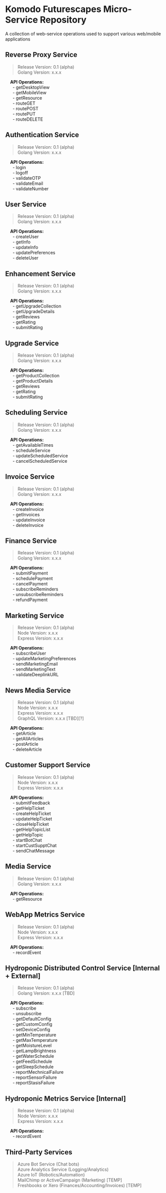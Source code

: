 # Komodo Futurescapes Micro-Service Repository
A collection of web-service operations used to support various web/mobile applications

## Reverse Proxy Service
> Release Version: 0.1 (alpha) </br>
> Golang Version: x.x.x </br>

&nbsp;&nbsp;&nbsp; **API Operations:** </br>
&nbsp;&nbsp;&nbsp;&nbsp;&nbsp;  - getDesktopView </br>
&nbsp;&nbsp;&nbsp;&nbsp;&nbsp;  - getMobileView </br>
&nbsp;&nbsp;&nbsp;&nbsp;&nbsp;  - getResource </br>
&nbsp;&nbsp;&nbsp;&nbsp;&nbsp;  - routeGET </br>
&nbsp;&nbsp;&nbsp;&nbsp;&nbsp;  - routePOST </br>
&nbsp;&nbsp;&nbsp;&nbsp;&nbsp;  - routePUT </br>
&nbsp;&nbsp;&nbsp;&nbsp;&nbsp;  - routeDELETE </br>


## Authentication Service
> Release Version: 0.1 (alpha) </br>
> Golang Version: x.x.x </br>

&nbsp;&nbsp;&nbsp; **API Operations:** </br>
&nbsp;&nbsp;&nbsp;&nbsp;&nbsp;  - login </br>
&nbsp;&nbsp;&nbsp;&nbsp;&nbsp;  - logoff </br>
&nbsp;&nbsp;&nbsp;&nbsp;&nbsp;  - validateOTP </br>
&nbsp;&nbsp;&nbsp;&nbsp;&nbsp;  - validateEmail </br>
&nbsp;&nbsp;&nbsp;&nbsp;&nbsp;  - validateNumber </br>


## User Service
> Release Version: 0.1 (alpha) </br>
> Golang Version: x.x.x </br>
 
&nbsp;&nbsp;&nbsp; **API Operations:** </br>
&nbsp;&nbsp;&nbsp;&nbsp;&nbsp;  - createUser </br>
&nbsp;&nbsp;&nbsp;&nbsp;&nbsp;  - getInfo </br>
&nbsp;&nbsp;&nbsp;&nbsp;&nbsp;  - updateInfo </br>
&nbsp;&nbsp;&nbsp;&nbsp;&nbsp;  - updatePreferences </br>
&nbsp;&nbsp;&nbsp;&nbsp;&nbsp;  - deleteUser </br>


## Enhancement Service
> Release Version: 0.1 (alpha) </br>
> Golang Version: x.x.x </br>

&nbsp;&nbsp;&nbsp; **API Operations:** </br>
&nbsp;&nbsp;&nbsp;&nbsp;&nbsp;  - getUpgradeCollection </br>
&nbsp;&nbsp;&nbsp;&nbsp;&nbsp;  - getUpgradeDetails </br>
&nbsp;&nbsp;&nbsp;&nbsp;&nbsp;  - getReviews </br>
&nbsp;&nbsp;&nbsp;&nbsp;&nbsp;  - getRating </br>
&nbsp;&nbsp;&nbsp;&nbsp;&nbsp;  - submitRating </br>


## Upgrade Service
> Release Version: 0.1 (alpha) </br>
> Golang Version: x.x.x </br>

&nbsp;&nbsp;&nbsp; **API Operations:** </br>
&nbsp;&nbsp;&nbsp;&nbsp;&nbsp;  - getProductCollection </br>
&nbsp;&nbsp;&nbsp;&nbsp;&nbsp;  - getProductDetails </br>
&nbsp;&nbsp;&nbsp;&nbsp;&nbsp;  - getReviews </br>
&nbsp;&nbsp;&nbsp;&nbsp;&nbsp;  - getRating </br>
&nbsp;&nbsp;&nbsp;&nbsp;&nbsp;  - submitRating </br>


## Scheduling Service
> Release Version: 0.1 (alpha) </br>
> Golang Version: x.x.x </br>

&nbsp;&nbsp;&nbsp; **API Operations:** </br>
&nbsp;&nbsp;&nbsp;&nbsp;&nbsp;  - getAvailableTimes </br>
&nbsp;&nbsp;&nbsp;&nbsp;&nbsp;  - scheduleService </br>
&nbsp;&nbsp;&nbsp;&nbsp;&nbsp;  - updateScheduledService </br>
&nbsp;&nbsp;&nbsp;&nbsp;&nbsp;  - cancelScheduledService </br>


## Invoice Service
> Release Version: 0.1 (alpha) </br>
> Golang Version: x.x.x </br>

&nbsp;&nbsp;&nbsp; **API Operations:** </br>
&nbsp;&nbsp;&nbsp;&nbsp;&nbsp;  - createInvoice </br>
&nbsp;&nbsp;&nbsp;&nbsp;&nbsp;  - getInvoices </br>
&nbsp;&nbsp;&nbsp;&nbsp;&nbsp;  - updateInvoice </br>
&nbsp;&nbsp;&nbsp;&nbsp;&nbsp;  - deleteInvoice </br>


## Finance Service
> Release Version: 0.1 (alpha) </br>
> Golang Version: x.x.x </br>

&nbsp;&nbsp;&nbsp; **API Operations:** </br>
&nbsp;&nbsp;&nbsp;&nbsp;&nbsp;  - submitPayment </br>
&nbsp;&nbsp;&nbsp;&nbsp;&nbsp;  - schedulePayment </br>
&nbsp;&nbsp;&nbsp;&nbsp;&nbsp;  - cancelPayment </br>
&nbsp;&nbsp;&nbsp;&nbsp;&nbsp;  - subscribeReminders </br>
&nbsp;&nbsp;&nbsp;&nbsp;&nbsp;  - unsubscribeReminders </br>
&nbsp;&nbsp;&nbsp;&nbsp;&nbsp;  - refundPayment </br>


## Marketing Service
> Release Version: 0.1 (alpha) </br>
> Node Version: x.x.x </br>
> Express Version: x.x.x </br>

&nbsp;&nbsp;&nbsp; **API Operations:** </br>
&nbsp;&nbsp;&nbsp;&nbsp;&nbsp;  - subscribeUser </br>
&nbsp;&nbsp;&nbsp;&nbsp;&nbsp;  - updateMarketingPreferences </br>
&nbsp;&nbsp;&nbsp;&nbsp;&nbsp;  - sendMarketingEmail </br>
&nbsp;&nbsp;&nbsp;&nbsp;&nbsp;  - sendMarketingText </br>
&nbsp;&nbsp;&nbsp;&nbsp;&nbsp;  - validateDeeplinkURL </br>


## News Media Service
> Release Version: 0.1 (alpha) </br>
> Node Version: x.x.x  </br>
> Express Version: x.x.x </br>
> GraphQL Version: x.x.x [TBD][?] </br>

&nbsp;&nbsp;&nbsp; **API Operations:** </br>
&nbsp;&nbsp;&nbsp;&nbsp;&nbsp;  - getArticle </br>
&nbsp;&nbsp;&nbsp;&nbsp;&nbsp;  - getAllArticles </br>
&nbsp;&nbsp;&nbsp;&nbsp;&nbsp;  - postArticle </br>
&nbsp;&nbsp;&nbsp;&nbsp;&nbsp;  - deleteArticle </br>


## Customer Support Service
> Release Version: 0.1 (alpha) </br>
> Node Version: x.x.x </br>
> Express Version: x.x.x </br>

&nbsp;&nbsp;&nbsp; **API Operations:** </br>
&nbsp;&nbsp;&nbsp;&nbsp;&nbsp;  - submitFeedback </br>
&nbsp;&nbsp;&nbsp;&nbsp;&nbsp;  - getHelpTicket </br>
&nbsp;&nbsp;&nbsp;&nbsp;&nbsp;  - createHelpTicket </br>
&nbsp;&nbsp;&nbsp;&nbsp;&nbsp;  - updateHelpTicket </br>
&nbsp;&nbsp;&nbsp;&nbsp;&nbsp;  - closeHelpTicket </br>
&nbsp;&nbsp;&nbsp;&nbsp;&nbsp;  - getHelpTopicList </br>
&nbsp;&nbsp;&nbsp;&nbsp;&nbsp;  - getHelpTopic </br>
&nbsp;&nbsp;&nbsp;&nbsp;&nbsp;  - startBotChat </br>
&nbsp;&nbsp;&nbsp;&nbsp;&nbsp;  - startCustSupptChat </br>
&nbsp;&nbsp;&nbsp;&nbsp;&nbsp;  - sendChatMessage </br>


## Media Service
> Release Version: 0.1 (alpha) </br>
> Golang Version: x.x.x </br>

&nbsp;&nbsp;&nbsp; **API Operations:** </br>
&nbsp;&nbsp;&nbsp;&nbsp;&nbsp;  - getResource </br>


## WebApp Metrics Service
> Release Version: 0.1 (alpha) </br>
> Node Version: x.x.x </br>
> Express Version: x.x.x </br>

&nbsp;&nbsp;&nbsp; **API Operations:** </br>
&nbsp;&nbsp;&nbsp;&nbsp;&nbsp;  - recordEvent </br>


## Hydroponic Distributed Control Service [Internal + External]
> Release Version: 0.1 (alpha) </br>
> Golang Version: x.x.x [TBD] </br>

&nbsp;&nbsp;&nbsp; **API Operations:** </br>
&nbsp;&nbsp;&nbsp;&nbsp;&nbsp;  - subscribe </br>
&nbsp;&nbsp;&nbsp;&nbsp;&nbsp;  - unsubscribe </br>
&nbsp;&nbsp;&nbsp;&nbsp;&nbsp;  - getDefaultConfig </br>
&nbsp;&nbsp;&nbsp;&nbsp;&nbsp;  - getCustomConfig </br>
&nbsp;&nbsp;&nbsp;&nbsp;&nbsp;  - setDeviceConfig </br>
&nbsp;&nbsp;&nbsp;&nbsp;&nbsp;  - getMinTemperature </br>
&nbsp;&nbsp;&nbsp;&nbsp;&nbsp;  - getMaxTemperature </br>
&nbsp;&nbsp;&nbsp;&nbsp;&nbsp;  - getMoistureLevel </br>
&nbsp;&nbsp;&nbsp;&nbsp;&nbsp;  - getLampBrightness </br>
&nbsp;&nbsp;&nbsp;&nbsp;&nbsp;  - getWaterSchedule </br>
&nbsp;&nbsp;&nbsp;&nbsp;&nbsp;  - getFeedSchedule </br>
&nbsp;&nbsp;&nbsp;&nbsp;&nbsp;  - getSleepSchedule </br>
&nbsp;&nbsp;&nbsp;&nbsp;&nbsp;  - reportMechnicalFailure </br>
&nbsp;&nbsp;&nbsp;&nbsp;&nbsp;  - reportSensorFailure </br>
&nbsp;&nbsp;&nbsp;&nbsp;&nbsp;  - reportStasisFailure </br>


## Hydroponic Metrics Service [Internal]
> Release Version: 0.1 (alpha) </br>
> Node Version: x.x.x </br>
> Express Version: x.x.x </br>

&nbsp;&nbsp;&nbsp; **API Operations:** </br>
&nbsp;&nbsp;&nbsp;&nbsp;&nbsp;  - recordEvent </br>


## Third-Party Services
> Azure Bot Service (Chat bots) </br>
> Azure Analytics Service (Logging/Analytics) </br>
> Azure IoT (Robotics/Automation) </br>
> MailChimp or ActiveCampaign (Marketing) [TEMP] </br>
> Freshbooks or Xero (Finances/Accounting/Invoices) [TEMP] </br>
